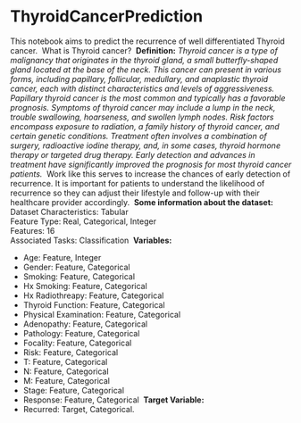 # ThyroidCancerPrediction

This notebook aims to predict the recurrence of well differentiated Thyroid cancer. 
​
What is Thyroid cancer? 
​
**Definition:** *Thyroid cancer is a type of malignancy that originates in the thyroid gland, a small butterfly-shaped gland located at the base of the neck. This cancer can present in various forms, including papillary, follicular, medullary, and anaplastic thyroid cancer, each with distinct characteristics and levels of aggressiveness. Papillary thyroid cancer is the most common and typically has a favorable prognosis. Symptoms of thyroid cancer may include a lump in the neck, trouble swallowing, hoarseness, and swollen lymph nodes. Risk factors encompass exposure to radiation, a family history of thyroid cancer, and certain genetic conditions. Treatment often involves a combination of surgery, radioactive iodine therapy, and, in some cases, thyroid hormone therapy or targeted drug therapy. Early detection and advances in treatment have significantly improved the prognosis for most thyroid cancer patients.*
​
Work like this serves to increase the chances of early detection of recurrence. It is important for patients to understand the likelihood of recurrence so they can adjust their lifestyle and follow-up with their healthcare provider accordingly.
​
**Some information about the dataset:**
​
Dataset Characteristics: Tabular\
Feature Type: Real, Categorical, Integer\
Features: 16\
Associated Tasks: Classification
​
**Variables:**
* Age: Feature, Integer
* Gender: Feature, Categorical
* Smoking: Feature, Categorical
* Hx Smoking: Feature, Categorical
* Hx Radiothreapy: Feature, Categorical
* Thyroid Function: Feature, Categorical
* Physical Examination: Feature, Categorical
* Adenopathy: Feature, Categorical
* Pathology: Feature, Categorical
* Focality: Feature, Categorical
* Risk: Feature, Categorical
* T: Feature, Categorical
* N: Feature, Categorical
* M: Feature, Categorical
* Stage: Feature, Categorical
* Response: Feature, Categorical
​
**Target Variable:**
* Recurred: Target, Categorical.
